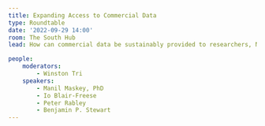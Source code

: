 ```yaml
---
title: Expanding Access to Commercial Data
type: Roundtable
date: '2022-09-29 14:00'
room: The South Hub
lead: How can commercial data be sustainably provided to researchers, NGOs, and small governments working for societal benefit.

people:
    moderators: 
        - Winston Tri
    speakers:
        - Manil Maskey, PhD
        - Io Blair-Freese
        - Peter Rabley
        - Benjamin P. Stewart
---
```

